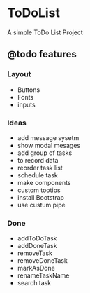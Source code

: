 # ToDoList

A simple ToDo List Project

## @todo features

### Layout
* Buttons
* Fonts
* inputs

### Ideas
* add message sysetm
* show modal mesages
* add group of tasks
* to record data
* reorder task list
* schedule task
* make components
* custom tootips
* install Bootstrap
* use custum pipe

### Done
*  addToDoTask
*  addDoneTask
*  removeTask
*  removeDoneTask
*  markAsDone
*  renameTaskName
* search task
